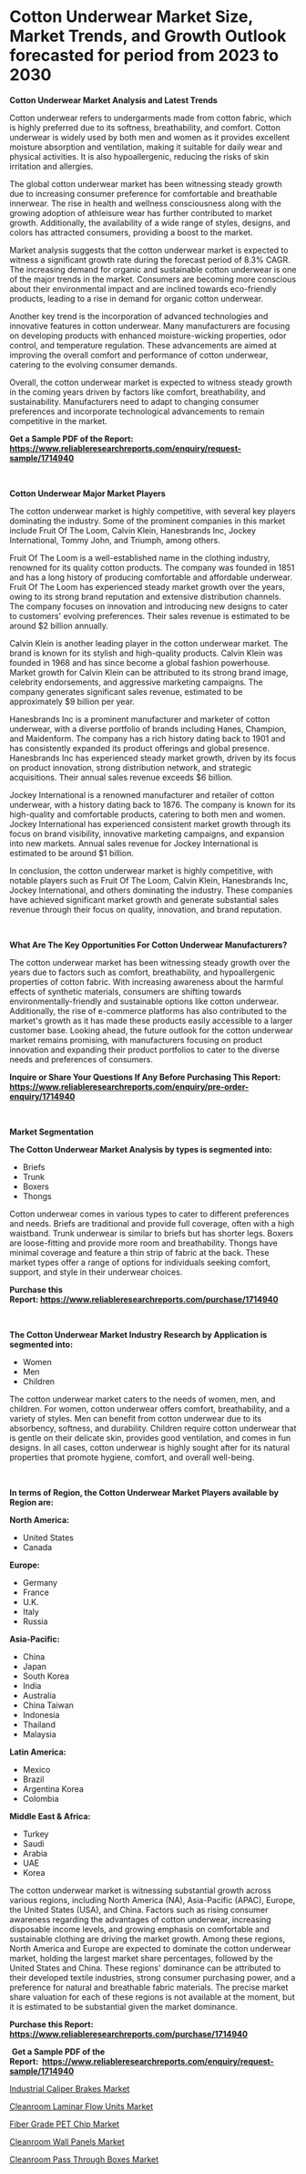 <p><h1>Cotton Underwear Market Size, Market Trends, and Growth Outlook forecasted for period from 2023 to 2030</h1></p><p><strong>Cotton Underwear Market Analysis and Latest Trends</strong></p>
<p><p>Cotton underwear refers to undergarments made from cotton fabric, which is highly preferred due to its softness, breathability, and comfort. Cotton underwear is widely used by both men and women as it provides excellent moisture absorption and ventilation, making it suitable for daily wear and physical activities. It is also hypoallergenic, reducing the risks of skin irritation and allergies.</p><p>The global cotton underwear market has been witnessing steady growth due to increasing consumer preference for comfortable and breathable innerwear. The rise in health and wellness consciousness along with the growing adoption of athleisure wear has further contributed to market growth. Additionally, the availability of a wide range of styles, designs, and colors has attracted consumers, providing a boost to the market.</p><p>Market analysis suggests that the cotton underwear market is expected to witness a significant growth rate during the forecast period of 8.3% CAGR. The increasing demand for organic and sustainable cotton underwear is one of the major trends in the market. Consumers are becoming more conscious about their environmental impact and are inclined towards eco-friendly products, leading to a rise in demand for organic cotton underwear.</p><p>Another key trend is the incorporation of advanced technologies and innovative features in cotton underwear. Many manufacturers are focusing on developing products with enhanced moisture-wicking properties, odor control, and temperature regulation. These advancements are aimed at improving the overall comfort and performance of cotton underwear, catering to the evolving consumer demands.</p><p>Overall, the cotton underwear market is expected to witness steady growth in the coming years driven by factors like comfort, breathability, and sustainability. Manufacturers need to adapt to changing consumer preferences and incorporate technological advancements to remain competitive in the market.</p></p>
<p><strong>Get a Sample PDF of the Report:&nbsp; <a href="https://www.reliableresearchreports.com/enquiry/request-sample/1714940">https://www.reliableresearchreports.com/enquiry/request-sample/1714940</a></strong></p>
<p>&nbsp;</p>
<p><strong>Cotton Underwear Major Market Players</strong></p>
<p><p>The cotton underwear market is highly competitive, with several key players dominating the industry. Some of the prominent companies in this market include Fruit Of The Loom, Calvin Klein, Hanesbrands Inc, Jockey International, Tommy John, and Triumph, among others.</p><p>Fruit Of The Loom is a well-established name in the clothing industry, renowned for its quality cotton products. The company was founded in 1851 and has a long history of producing comfortable and affordable underwear. Fruit Of The Loom has experienced steady market growth over the years, owing to its strong brand reputation and extensive distribution channels. The company focuses on innovation and introducing new designs to cater to customers' evolving preferences. Their sales revenue is estimated to be around $2 billion annually.</p><p>Calvin Klein is another leading player in the cotton underwear market. The brand is known for its stylish and high-quality products. Calvin Klein was founded in 1968 and has since become a global fashion powerhouse. Market growth for Calvin Klein can be attributed to its strong brand image, celebrity endorsements, and aggressive marketing campaigns. The company generates significant sales revenue, estimated to be approximately $9 billion per year.</p><p>Hanesbrands Inc is a prominent manufacturer and marketer of cotton underwear, with a diverse portfolio of brands including Hanes, Champion, and Maidenform. The company has a rich history dating back to 1901 and has consistently expanded its product offerings and global presence. Hanesbrands Inc has experienced steady market growth, driven by its focus on product innovation, strong distribution network, and strategic acquisitions. Their annual sales revenue exceeds $6 billion.</p><p>Jockey International is a renowned manufacturer and retailer of cotton underwear, with a history dating back to 1876. The company is known for its high-quality and comfortable products, catering to both men and women. Jockey International has experienced consistent market growth through its focus on brand visibility, innovative marketing campaigns, and expansion into new markets. Annual sales revenue for Jockey International is estimated to be around $1 billion.</p><p>In conclusion, the cotton underwear market is highly competitive, with notable players such as Fruit Of The Loom, Calvin Klein, Hanesbrands Inc, Jockey International, and others dominating the industry. These companies have achieved significant market growth and generate substantial sales revenue through their focus on quality, innovation, and brand reputation.</p></p>
<p>&nbsp;</p>
<p><strong>What Are The Key Opportunities For Cotton Underwear Manufacturers?</strong></p>
<p><p>The cotton underwear market has been witnessing steady growth over the years due to factors such as comfort, breathability, and hypoallergenic properties of cotton fabric. With increasing awareness about the harmful effects of synthetic materials, consumers are shifting towards environmentally-friendly and sustainable options like cotton underwear. Additionally, the rise of e-commerce platforms has also contributed to the market's growth as it has made these products easily accessible to a larger customer base. Looking ahead, the future outlook for the cotton underwear market remains promising, with manufacturers focusing on product innovation and expanding their product portfolios to cater to the diverse needs and preferences of consumers.</p></p>
<p><strong>Inquire or Share Your Questions If Any Before Purchasing This Report: <a href="https://www.reliableresearchreports.com/enquiry/pre-order-enquiry/1714940">https://www.reliableresearchreports.com/enquiry/pre-order-enquiry/1714940</a></strong></p>
<p>&nbsp;</p>
<p><strong>Market Segmentation</strong></p>
<p><strong>The Cotton Underwear Market Analysis by types is segmented into:</strong></p>
<p><ul><li>Briefs</li><li>Trunk</li><li>Boxers</li><li>Thongs</li></ul></p>
<p><p>Cotton underwear comes in various types to cater to different preferences and needs. Briefs are traditional and provide full coverage, often with a high waistband. Trunk underwear is similar to briefs but has shorter legs. Boxers are loose-fitting and provide more room and breathability. Thongs have minimal coverage and feature a thin strip of fabric at the back. These market types offer a range of options for individuals seeking comfort, support, and style in their underwear choices.</p></p>
<p><strong>Purchase this Report:&nbsp;<a href="https://www.reliableresearchreports.com/purchase/1714940">https://www.reliableresearchreports.com/purchase/1714940</a></strong></p>
<p>&nbsp;</p>
<p><strong>The Cotton Underwear Market Industry Research by Application is segmented into:</strong></p>
<p><ul><li>Women</li><li>Men</li><li>Children</li></ul></p>
<p><p>The cotton underwear market caters to the needs of women, men, and children. For women, cotton underwear offers comfort, breathability, and a variety of styles. Men can benefit from cotton underwear due to its absorbency, softness, and durability. Children require cotton underwear that is gentle on their delicate skin, provides good ventilation, and comes in fun designs. In all cases, cotton underwear is highly sought after for its natural properties that promote hygiene, comfort, and overall well-being.</p></p>
<p>&nbsp;</p>
<p><strong>In terms of Region, the Cotton Underwear Market Players available by Region are:</strong></p>
<p>
    <p> <strong> North America: </strong>
        <ul>
            <li>United States</li>
            <li>Canada</li>
        </ul>
        </p> 
    <p> <strong> Europe: </strong>
        <ul>
            <li>Germany</li>
            <li>France</li>
            <li>U.K.</li>
            <li>Italy</li>
            <li>Russia</li>
        </ul>
        </p> 
    <p> <strong> Asia-Pacific: </strong>
        <ul>
            <li>China</li>
            <li>Japan</li>
            <li>South Korea</li>
            <li>India</li>
            <li>Australia</li>
            <li>China Taiwan</li>
            <li>Indonesia</li>
            <li>Thailand</li>
            <li>Malaysia</li>
        </ul>
        </p> 
    <p> <strong> Latin America: </strong>
        <ul>
            <li>Mexico</li>
            <li>Brazil</li>
            <li>Argentina Korea</li>
            <li>Colombia</li>
        </ul>
        </p> 
    <p> <strong> Middle East & Africa: </strong>
        <ul>
            <li>Turkey</li>
            <li>Saudi</li>
            <li>Arabia</li>
            <li>UAE</li>
            <li>Korea</li>
        </ul>
    </p>
    </p>
<p><p>The cotton underwear market is witnessing substantial growth across various regions, including North America (NA), Asia-Pacific (APAC), Europe, the United States (USA), and China. Factors such as rising consumer awareness regarding the advantages of cotton underwear, increasing disposable income levels, and growing emphasis on comfortable and sustainable clothing are driving the market growth. Among these regions, North America and Europe are expected to dominate the cotton underwear market, holding the largest market share percentages, followed by the United States and China. These regions' dominance can be attributed to their developed textile industries, strong consumer purchasing power, and a preference for natural and breathable fabric materials. The precise market share valuation for each of these regions is not available at the moment, but it is estimated to be substantial given the market dominance.</p></p>
<p><strong>Purchase this Report: <a href="https://www.reliableresearchreports.com/purchase/1714940">https://www.reliableresearchreports.com/purchase/1714940</a></strong></p>
<p>&nbsp;<strong>Get a Sample PDF of the Report:&nbsp;&nbsp;<a href="https://www.reliableresearchreports.com/enquiry/request-sample/1714940">https://www.reliableresearchreports.com/enquiry/request-sample/1714940</a></strong></p>
<p><strong></strong></p>
<p><p><a href="https://medium.com/@rogerking1949/industrial-caliper-brakes-market-size-reveals-the-best-marketing-channels-in-global-industry-ecb531439f1a">Industrial Caliper Brakes Market</a></p><p><a href="https://medium.com/@randyhuel1989/cleanroom-laminar-flow-units-market-outlook-industry-overview-and-forecast-2023-to-2030-8792e0bbbb5d">Cleanroom Laminar Flow Units Market</a></p><p><a href="https://medium.com/@elisamohr1910/fiber-grade-pet-chip-market-size-reveals-the-best-marketing-channels-in-global-industry-74411986d90b">Fiber Grade PET Chip Market</a></p><p><a href="https://medium.com/@thadnader/cleanroom-wall-panels-market-share-evolution-and-market-growth-trends-2023-2030-c2d862dc6f3d">Cleanroom Wall Panels Market</a></p><p><a href="https://medium.com/@dellkoepp/cleanroom-pass-through-boxes-market-the-key-to-successful-business-strategy-forecast-till-2030-0900f7a514c6">Cleanroom Pass Through Boxes Market</a></p></p>